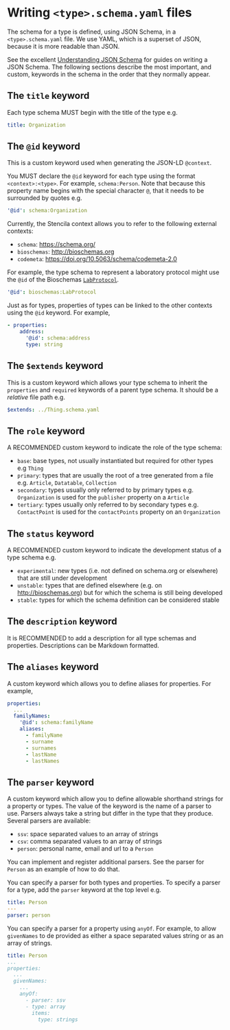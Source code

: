 # Writing `<type>.schema.yaml` files

The schema for a type is defined, using JSON Schema, in a `<type>.schema.yaml` file. We use YAML, which is a superset of JSON, because it is more readable than JSON.

See the excellent [Understanding JSON Schema](https://json-schema.org/understanding-json-schema/) for guides on writing a JSON Schema. The following sections describe the most important, and custom, keywords in the schema in the order that they normally appear.

## The `title` keyword

Each type schema MUST begin with the title of the type e.g.

```yaml
title: Organization
```

## The `@id` keyword

This is a custom keyword used when generating the JSON-LD `@context`.

You MUST declare the `@id` keyword for each type using the format `<context>:<type>`. For example, `schema:Person`. Note that because this property name begins with the special character `@`, that it needs to be surrounded by quotes e.g.

```yaml
'@id': schema:Organization
```

Currently, the Stencila context allows you to refer to the following external contexts:

- `schema`: https://schema.org/
- `bioschemas`: http://bioschemas.org
- `codemeta`: https://doi.org/10.5063/schema/codemeta-2.0

For example, the type schema to represent a laboratory protocol might use the `@id` of the Bioschemas [`LabProtocol`](http://bioschemas.org/specifications/LabProtocol/).

```yaml
'@id': bioschemas:LabProtocol
```

Just as for types, properties of types can be linked to the other contexts using the `@id` keyword. For example,

```yaml
- properties:
    address:
      '@id': schema:address
      type: string
```

## The `$extends` keyword

This is a custom keyword which allows your type schema to inherit the `properties` and `required` keywords of a parent type schema. It should be a _relative_ file path e.g.

```yaml
$extends: ../Thing.schema.yaml
```

## The `role` keyword

A RECOMMENDED custom keyword to indicate the role of the type schema:

- `base`: base types, not usually instantiated but required for other types e.g `Thing`
- `primary`: types that are usually the root of a tree generated from a file e.g. `Article`, `Datatable`, `Collection`
- `secondary`: types usually only referred to by primary types e.g. `Organization` is used for the `publisher` property on a `Article`
- `tertiary`: types usually only referred to by secondary types e.g. `ContactPoint` is used for the `contactPoints` property on an `Organization`

## The `status` keyword

A RECOMMENDED custom keyword to indicate the development status of a type schema e.g.

- `experimental`: new types (i.e. not defined on schema.org or elsewhere) that are still under development
- `unstable`: types that are defined elsewhere (e.g. on http://bioschemas.org) but for which the schema is still being developed
- `stable`: types for which the schema definition can be considered stable

## The `description` keyword

It is RECOMMENDED to add a description for all type schemas and properties. Descriptions can be Markdown formatted.

## The `aliases` keyword

A custom keyword which allows you to define aliases for properties. For example,

```yaml
properties:
  ...
  familyNames:
    '@id': schema:familyName
    aliases:
      - familyName
      - surname
      - surnames
      - lastName
      - lastNames
```

## The `parser` keyword

A custom keyword which allow you to define allowable shorthand strings for a property or types. The value of the keyword is the name of a parser to use. Parsers always take a string but differ in the type that they produce. Several parsers are available:

- `ssv`: space separated values to an array of strings
- `csv`: comma separated values to an array of strings
- `person`: personal name, email and url to a `Person`

You can implement and register additional parsers. See the parser for `Person` as an example of how to do that.

You can specify a parser for both types and properties. To specify a parser for a type, add the `parser` keyword at the top level e.g.

```yaml
title: Person
---
parser: person
```

You can specify a parser for a property using `anyOf`. For example, to allow `givenNames` to de provided as either a space separated values string or as an array of strings.

```yaml
title: Person
...
properties:
  ...
  givenNames:
    ...
    anyOf:
      - parser: ssv
      - type: array
        items:
          type: strings
```
